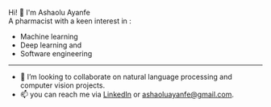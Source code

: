Hi! 👋
I'm Ashaolu Ayanfe <br>
A pharmacist with a keen interest in : <br>
* Machine learning <br>
* Deep learning and <br>
* Software engineering
***
* 💞️ I’m looking to collaborate on natural language processing and computer vision projects.
* 📫 you can reach me via [LinkedIn](https://www.linkedin.com/in/ayanfe-ashaolu-501945123/) or ashaoluayanfe@gmail.com.



<!---
ashaoluayanfe/ashaoluayanfe is a ✨ special ✨ repository because its `README.md` (this file) appears on your GitHub profile.
You can click the Preview link to take a look at your changes.
--->
